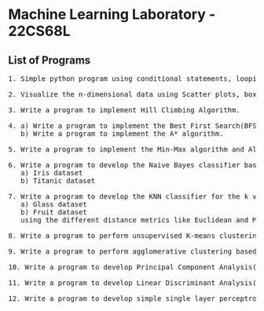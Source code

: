 # Machine Learning Laboratory - 22CS68L 

## List of Programs

<pre>1. Simple python program using conditional statements, looping, performing operations such as Insert, Update, Delete, Display, Sorting, and Searching on data types like List, Tuple, Set, Dictionary.

2. Visualize the n-dimensional data using Scatter plots, box plot, heat maps, contour plots, 3D surface plots using python packages.

3. Write a program to implement Hill Climbing Algorithm. 

4. a) Write a program to implement the Best First Search(BFS) algorithm.
   b) Write a program to implement the A* algorithm.

5. Write a program to implement the Min-Max algorithm and Alpha-beta pruning algorithm.

6. Write a program to develop the Naive Bayes classifier based on split up of training and testing dataset as 90-10, 70-30.
   a) Iris dataset
   b) Titanic dataset

7. Write a program to develop the KNN classifier for the k values as 3, 5, 7 based on split up of training and testing dataset as 90-10, 70-30.
   a) Glass dataset
   b) Fruit dataset
   using the different distance metrics like Euclidean and Manhattan distance.

8. Write a program to perform unsupervised K-means clustering techniques. 

9. Write a program to perform agglomerative clustering based on single-linkage, complete-linkage criteria.

10. Write a program to develop Principal Component Analysis(PCA) algorithms.

11. Write a program to develop Linear Discriminant Analysis(LDA) algorithms.

12. Write a program to develop simple single layer perceptron to implement AND, OR Boolean functions.</pre>
